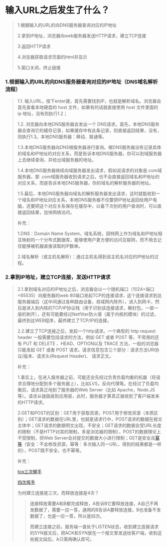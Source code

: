 # 输入URL之后发生了什么？

> 1.根据输入的URL的向DNS服务器查询对应的IP地址
>
> 2.拿到IP地址，浏览器向web服务器发送HTTP请求，建立TCP连接
>
> 3.返回HTTP请求
>
> 4.浏览器获取请求页面的html并显示
>
> 5.窗口关闭，终止链接

### 1.根据输入的URL的向DNS服务器查询对应的IP地址（DNS域名解析流程）

>1.1. 输入URL，按下enter键，首先需要找到IP，也就是解析域名。浏览器会首先查看本地硬盘的 host 文件，如果有的话就直接使用 host 文件里面的 ip 地址，没有则执行1.2；
>
>1.2. 浏览器向本地DNS服务器会发出一个 DNS请求。首先，本地DNS服务器会查询它的缓存记录，如果缓存中有此条记录，则直接返回结果，没有，则执行1.3。本地DNS服务器：移动、联通等。
>
>1.3.本地DNS服务器向DNS根服务器进行查询。根DNS服务器没有记录具体的域名和IP地址的对应关系，而是告诉本地DNS服务器，你可以到域服务器上去继续查询，并给出域服务器的地址。
>
>1.4.本地DNS服务器继续向域服务器发出请求，假如说请求的对象是.com域服务器，那 .com域服务器收到请求之后，也不会直接返回域名和IP地址的对应关系，而是告诉本地DNS服务器，你的域名的解析服务器的地址。
>
>1.5.最后，本地DNS服务器向域名的解析服务器发出请求，这时就能收到一个域名和IP地址对应关系，本地DNS服务器不仅要把IP地址返回给用户电脑，还要把这个对应关系保存在缓存中，以备下次别的用户查询时，可以直接返回结果，加快网络访问。
>
>补充：
>
>1.DNS：Domain Name System，域名系统，因特网上作为域名和IP地址相互映射的一个分布式数据库，能够使用户更方便的访问互联网，而不用去记住能够被机器直接读取的IP数串。
>
>2.域名解析（或主机名解析）：通过主机名得到该主机名对应的IP地址的过程。

### 2.拿到IP地址，建立TCP连接，发送HTTP请求

> 2.1.拿到域名对应的IP地址之后，浏览器会以一个随机端口（1024<端口<65535）向服务器的web 80端口发起TCP的连接请求`。`这个连接请求到达服务器端后（这中间通过各种路由设备，局域网内除外），进入到网卡，然后是进入到内核的TCP/IP协议栈（用于识别该连接请求，解封包，一层一层的剥开），还有可能要经过Netfilter防火墙（属于内核的模块）的过滤，最终到达WEB程序，最终建立了TCP/IP的连接。
>
> 2.2.建立了TCP连接之后，发起一个http请求。一个典型的 http request header 一般需要包括请求的方法，例如 GET 或者 POST 等，不常用的还有 PUT 和 DELETE 、HEAD、OPTION以及 TRACE 方法，一般的浏览器只能发起 GET 或者 POST 请求。请求信息包含三个部分：请求方法URI协议/版本、请求头(Request Header)、 请求正文。
>
> 补充：
>
> 1.事实上，在进入服务器之前，可能还会先经过负责负载均衡的机器（将请求合理地分配到多个服务器上），比如LVS，反向代理等。在经过了负载均衡后，请求真正地到了服务器的Web Server（比如 Apache，Node.JS等）。请求从链路层到应用层，此时，服务器才算真正接收到了客户端发来的HTTP请求。
>
> 2.GET和POST的区别：GET用于获取资源，POST用于修改资源（本质区别）；GET请求的数据在URL里，也就是请求行中，POST请求的数据在报文主体中；GET请求的数据明文出现，不安全；GET请求的数据会受URL长度的限制（不是HTTP对其的限制，多是浏览器的限制），POST的数据理论上不受限制，但Web Server会对提交的数据大小进行限制；GET是安全且[幂等](https://baike.baidu.com/item/%E5%B9%82%E7%AD%89/8600688?fr=aladdin)（安全：不会修改资源，幂等：多次输入同一URL，得到的结果都是一样的），POST既不安全，也不幂等。
>
> 补充：
>
> [tcp三次握手](https://github.com/geyixin/Trivial-But-Important/blob/master/tcp%E4%B8%89%E6%AC%A1%E6%8F%A1%E6%89%8B.md)
>
> [四次挥手](https://github.com/geyixin/Trivial-But-Important/blob/master/tcp%E5%9B%9B%E6%AC%A1%E6%8C%A5%E6%89%8B.md)
>
> 为何建立连接是三次，而释放连接是4次？
>
> > 连接释放需要A和B都完成释放，A告诉B它要释放连接，A自己不再发数据了，需要一应一答，通用的B告诉A要释放连接，B也准备不发数据了，也是一应一答，所以是四次。
> >
> > 而建立连接之前，服务端一直处于LISTEN状态，收到建立连接请求的SYN报文后，把ACK和SYN放在一个报文里发送给客户端，收到这些报文段后，A只需再确认即可。

